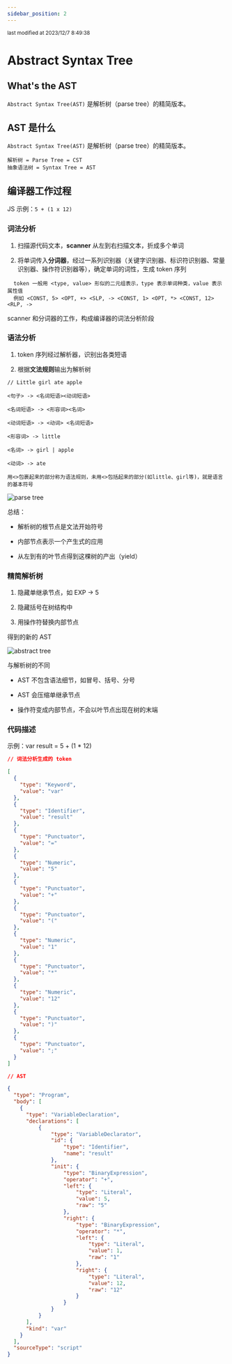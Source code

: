 ```yaml
---
sidebar_position: 2
---
```

    
<small color="#ccc">last modified at 2023/12/7 8:49:38</small>
# Abstract Syntax Tree

## What's the AST

`Abstract Syntax Tree(AST)` 是解析树（parse tree）的精简版本。

## AST 是什么

`Abstract Syntax Tree(AST)` 是解析树（parse tree）的精简版本。

```text
解析树 = Parse Tree = CST
抽象语法树 = Syntax Tree = AST
```

## 编译器工作过程

JS 示例：`5 + (1 x 12)`

### 词法分析

1. 扫描源代码文本，**scanner** 从左到右扫描文本，折成多个单词

2. 将单词传入**分词器**，经过一系列识别器（关键字识别器、标识符识别器、常量识别器、操作符识别器等），确定单词的词性，生成 token 序列

```text
  token 一般用 <type, value> 形似的二元组表示，type 表示单词种类，value 表示属性值
  例如 <CONST, 5> <OPT, +> <SLP, -> <CONST, 1> <OPT, *> <CONST, 12> <RLP, ->
```

scanner 和分词器的工作，构成编译器的词法分析阶段

### 语法分析

1. token 序列经过解析器，识别出各类短语

2. 根据**文法规则**输出为解析树

```text
// Little girl ate apple

<句子> -> <名词短语><动词短语>

<名词短语> -> <形容词><名词>

<动词短语> -> <动词> <名词短语>

<形容词> -> little

<名词> -> girl | apple

<动词> -> ate

用<>包裹起来的部分称为语法规则，未用<>包括起来的部分(如little、girl等)，就是语言的基本符号

```

![parse tree](./assets/parse-tree.png)

总结：

* 解析树的根节点是文法开始符号

* 内部节点表示一个产生式的应用

* 从左到有的叶节点得到这棵树的产出（yield）

### 精简解析树

1. 隐藏单继承节点，如 EXP -> 5

2. 隐藏括号在树结构中

3. 用操作符替换内部节点

得到的新的 AST

![abstract tree](./assets/abstract-tree.png)

与解析树的不同

* AST 不包含语法细节，如冒号、括号、分号

* AST 会压缩单继承节点

* 操作符变成内部节点，不会以叶节点出现在树的末端

### 代码描述

示例：var result  =  5 + (1 * 12)

```json
// 词法分析生成的 token

[
  {
    "type": "Keyword",
    "value": "var"
  },
  {
    "type": "Identifier",
    "value": "result"
  },
  {
    "type": "Punctuator",
    "value": "="
  },
  {
    "type": "Numeric",
    "value": "5"
  },
  {
    "type": "Punctuator",
    "value": "+"
  },
  {
    "type": "Punctuator",
    "value": "("
  },
  {
    "type": "Numeric",
    "value": "1"
  },
  {
    "type": "Punctuator",
    "value": "*"
  },
  {
    "type": "Numeric",
    "value": "12"
  },
  {
    "type": "Punctuator",
    "value": ")"
  },
  {
    "type": "Punctuator",
    "value": ";"
  }
]

// AST

{
  "type": "Program",
  "body": [
    {
      "type": "VariableDeclaration",
      "declarations": [
          {
              "type": "VariableDeclarator",
              "id": {
                  "type": "Identifier",
                  "name": "result"
              },
              "init": {
                  "type": "BinaryExpression",
                  "operator": "+",
                  "left": {
                      "type": "Literal",
                      "value": 5,
                      "raw": "5"
                  },
                  "right": {
                      "type": "BinaryExpression",
                      "operator": "*",
                      "left": {
                          "type": "Literal",
                          "value": 1,
                          "raw": "1"
                      },
                      "right": {
                          "type": "Literal",
                          "value": 12,
                          "raw": "12"
                      }
                  }
              }
          }
      ],
      "kind": "var"
    }
  ],
  "sourceType": "script"
}

```

      